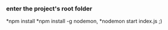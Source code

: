 ### enter the project's root folder
*npm install
*npm install -g nodemon,
*nodemon start index.js ;)
